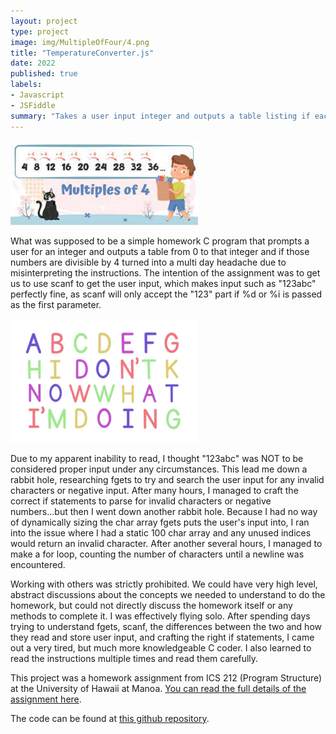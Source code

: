 ```yaml
---
layout: project
type: project
image: img/MultipleOfFour/4.png
title: "TemperatureConverter.js"
date: 2022
published: true
labels:
- Javascript
- JSFiddle
summary: "Takes a user input integer and outputs a table listing if each number from 0 to the user input integer is divisible by 4."
---
```


<div class="text-center p-4">
  <img width="300px" src="../img/MultipleOfFour/multiples_of_4.jpg" >
</div>

What was supposed to be a simple homework C program that prompts a user for an integer and outputs a table from 0 to that integer and if those numbers are divisible by 4 turned into a multi day headache due to misinterpreting the instructions.  The intention of the assignment was to get us to use scanf to get the user input, which makes input such as "123abc" perfectly fine, as scanf will only accept the "123" part if %d or %i is passed as the first parameter.

<div class="text-center p-4">
  <img width="300px" src="../img/MultipleOfFour/idk.png" >
</div>

Due to my apparent inability to read, I thought "123abc" was NOT to be considered proper input under any circumstances.  This lead me down a rabbit hole, researching fgets to try and search the user input for any invalid characters or negative input.  After many hours, I managed to craft the correct if statements to parse for invalid characters or negative numbers...but then I went down another rabbit hole.  Because I had no way of dynamically sizing the char array fgets puts the user's input into, I ran into the issue where I had a static 100 char array and any unused indices would return an invalid character.  After another several hours, I managed to make a for loop, counting the number of characters until a newline was encountered. 

Working with others was strictly prohibited.  We could have very high level, abstract discussions about the concepts we needed to understand to do the homework, but could not directly discuss the homework itself or any methods to complete it.  I was effectively flying solo.  After spending days trying to understand fgets, scanf, the differences between the two and how they read and store user input, and crafting the right if statements, I came out a very tired, but much more knowledgeable C coder.  I also learned to read the instructions multiple times and read them carefully.

This project was a homework assignment from ICS 212 (Program Structure) at the University of Hawaii at Manoa.  [You can read the full details of the assignment here](https://www2.hawaii.edu/~berneyk/ics212/hw/hw2/hw2.html).

The code can be found at [this github repository](https://github.com/GalenChang/MultipleOfFour).
